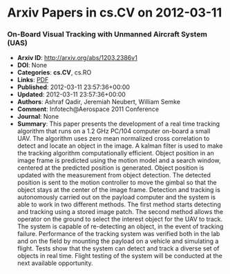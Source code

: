 # Arxiv Papers in cs.CV on 2012-03-11
### On-Board Visual Tracking with Unmanned Aircraft System (UAS)
- **Arxiv ID**: http://arxiv.org/abs/1203.2386v1
- **DOI**: None
- **Categories**: **cs.CV**, cs.RO
- **Links**: [PDF](http://arxiv.org/pdf/1203.2386v1)
- **Published**: 2012-03-11 23:57:36+00:00
- **Updated**: 2012-03-11 23:57:36+00:00
- **Authors**: Ashraf Qadir, Jeremiah Neubert, William Semke
- **Comment**: Infotech@Aerospace 2011 Conference
- **Journal**: None
- **Summary**: This paper presents the development of a real time tracking algorithm that runs on a 1.2 GHz PC/104 computer on-board a small UAV. The algorithm uses zero mean normalized cross correlation to detect and locate an object in the image. A kalman filter is used to make the tracking algorithm computationally efficient. Object position in an image frame is predicted using the motion model and a search window, centered at the predicted position is generated. Object position is updated with the measurement from object detection. The detected position is sent to the motion controller to move the gimbal so that the object stays at the center of the image frame. Detection and tracking is autonomously carried out on the payload computer and the system is able to work in two different methods. The first method starts detecting and tracking using a stored image patch. The second method allows the operator on the ground to select the interest object for the UAV to track. The system is capable of re-detecting an object, in the event of tracking failure. Performance of the tracking system was verified both in the lab and on the field by mounting the payload on a vehicle and simulating a flight. Tests show that the system can detect and track a diverse set of objects in real time. Flight testing of the system will be conducted at the next available opportunity.



